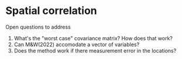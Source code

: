 # Spatial correlation

Open questions to address
1. What's the "worst case" covariance matrix? How does that work?
1. Can M&W(2022) accomodate a vector of variables?
1. Does the method work if there measurement error in the locations?

